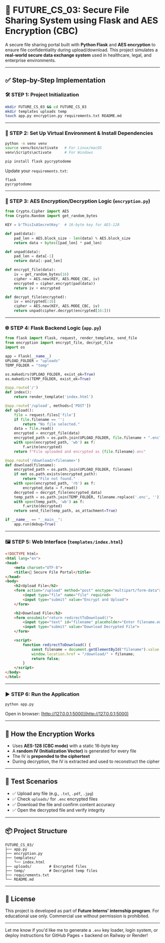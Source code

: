 # 🔐 FUTURE\_CS\_03: Secure File Sharing System using Flask and AES Encryption (CBC)

A secure file sharing portal built with **Python Flask** and **AES encryption** to ensure file confidentiality during upload/download. This project simulates a **real-world secure data exchange system** used in healthcare, legal, and enterprise environments.

---

## ✅ Step-by-Step Implementation

### 🛠️ STEP 1: Project Initialization

```bash
mkdir FUTURE_CS_03 && cd FUTURE_CS_03
mkdir templates uploads temp
touch app.py encryption.py requirements.txt README.md
```

---

### 🐍 STEP 2: Set Up Virtual Environment & Install Dependencies

```bash
python -m venv venv
source venv/bin/activate   # For Linux/macOS
venv\Scripts\activate      # For Windows

pip install flask pycryptodome
```

Update your `requirements.txt`:

```
flask
pycryptodome
```

---

### 🔐 STEP 3: AES Encryption/Decryption Logic (`encryption.py`)

```python
from Crypto.Cipher import AES
from Crypto.Random import get_random_bytes

KEY = b'ThisIsASecretKey'  # 16-byte key for AES-128

def pad(data):
    pad_len = AES.block_size - len(data) % AES.block_size
    return data + bytes([pad_len] * pad_len)

def unpad(data):
    pad_len = data[-1]
    return data[:-pad_len]

def encrypt_file(data):
    iv = get_random_bytes(16)
    cipher = AES.new(KEY, AES.MODE_CBC, iv)
    encrypted = cipher.encrypt(pad(data))
    return iv + encrypted

def decrypt_file(encrypted):
    iv = encrypted[:16]
    cipher = AES.new(KEY, AES.MODE_CBC, iv)
    return unpad(cipher.decrypt(encrypted[16:]))
```

---

### 🌐 STEP 4: Flask Backend Logic (`app.py`)

```python
from flask import Flask, request, render_template, send_file
from encryption import encrypt_file, decrypt_file
import os

app = Flask(__name__)
UPLOAD_FOLDER = "uploads"
TEMP_FOLDER = "temp"

os.makedirs(UPLOAD_FOLDER, exist_ok=True)
os.makedirs(TEMP_FOLDER, exist_ok=True)

@app.route('/')
def index():
    return render_template('index.html')

@app.route('/upload', methods=['POST'])
def upload():
    file = request.files['file']
    if file.filename == '':
        return "No file selected."
    data = file.read()
    encrypted = encrypt_file(data)
    encrypted_path = os.path.join(UPLOAD_FOLDER, file.filename + ".enc")
    with open(encrypted_path, 'wb') as f:
        f.write(encrypted)
    return f"File uploaded and encrypted as {file.filename}.enc"

@app.route('/download/<filename>')
def download(filename):
    encrypted_path = os.path.join(UPLOAD_FOLDER, filename)
    if not os.path.exists(encrypted_path):
        return "File not found."
    with open(encrypted_path, 'rb') as f:
        encrypted_data = f.read()
    decrypted = decrypt_file(encrypted_data)
    temp_path = os.path.join(TEMP_FOLDER, filename.replace('.enc', ''))
    with open(temp_path, 'wb') as f:
        f.write(decrypted)
    return send_file(temp_path, as_attachment=True)

if __name__ == "__main__":
    app.run(debug=True)
```

---

### 🖼️ STEP 5: Web Interface (`templates/index.html`)

```html
<!DOCTYPE html>
<html lang="en">
<head>
    <meta charset="UTF-8">
    <title>🔐 Secure File Portal</title>
</head>
<body>
    <h2>Upload File</h2>
    <form action="/upload" method="post" enctype="multipart/form-data">
        <input type="file" name="file" required>
        <input type="submit" value="Encrypt and Upload">
    </form>

    <h2>Download File</h2>
    <form onsubmit="return redirectToDownload()">
        <input type="text" id="filename" placeholder="Enter filename.enc" required>
        <input type="submit" value="Download Decrypted File">
    </form>

    <script>
        function redirectToDownload() {
            const filename = document.getElementById("filename").value;
            window.location.href = "/download/" + filename;
            return false;
        }
    </script>
</body>
</html>
```

---

### ▶️ STEP 6: Run the Application

```bash
python app.py
```

Open in browser: [http://127.0.0.1:5000](http://127.0.0.1:5000)

---

## 🔐 How the Encryption Works

* Uses **AES-128 (CBC mode)** with a static 16-byte key
* A **random IV (Initialization Vector)** is generated for every file
* The IV is **prepended to the ciphertext**
* During decryption, the IV is extracted and used to reconstruct the cipher

---

## 🧪 Test Scenarios

* ✅ Upload any file (e.g., `.txt`, `.pdf`, `.jpg`)
* ✅ Check `uploads/` for `.enc` encrypted files
* ✅ Download the file and confirm content accuracy
* ✅ Open the decrypted file and verify integrity

---

## 📦 Project Structure

```
FUTURE_CS_03/
├── app.py
├── encryption.py
├── templates/
│   └── index.html
├── uploads/        # Encrypted files
├── temp/           # Decrypted temp files
├── requirements.txt
└── README.md
```

---

## 📄 License

This project is developed as part of **Future Interns' internship program**. For educational use only. Commercial use without permission is prohibited.

---

Let me know if you'd like me to generate a `.env` key loader, login system, or deploy instructions for GitHub Pages + backend on Railway or Render!
